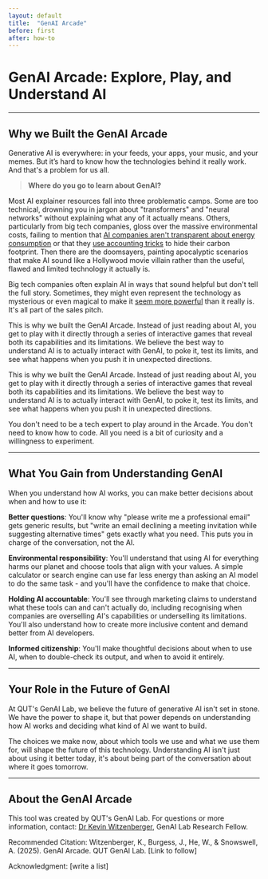 ```yaml
---
layout: default
title:  "GenAI Arcade"
before: first
after: how-to
---
```


# GenAI Arcade: Explore, Play, and Understand AI
---
## Why we Built the GenAI Arcade

Generative AI is everywhere: in your feeds, your apps, your music, and your memes. But it’s hard to know how the technologies behind it really work. And that's a problem for us all.

> **Where do you go to learn about GenAI?** 

Most AI explainer resources fall into three problematic camps. Some are too technical, drowning you in jargon about "transformers" and "neural networks" without explaining what any of it actually means. Others, particularly from big tech companies, gloss over the massive environmental costs, failing to mention that [AI companies aren't transparent about energy consumption](https://theconversation.com/the-hidden-cost-of-the-ai-boom-social-and-environmental-exploitation-208669) or that they [use accounting tricks](https://carboncredits.com/ai-hidden-carbon-footprint-how-tech-giants-are-masking-their-emissions/) to hide their carbon footprint. Then there are the doomsayers, painting apocalyptic scenarios that make AI sound like a Hollywood movie villain rather than the useful, flawed and limited technology it actually is.

Big tech companies often explain AI in ways that sound helpful but don't tell the full story. Sometimes, they might even represent  the technology  as mysterious or even magical   to make it [seem more powerful](https://www.livescience.com/technology/artificial-intelligence/foolhardy-at-best-and-deceptive-and-dangerous-at-worst-dont-believe-the-hype-heres-why-artificial-general-intelligence-isnt-what-the-billionaires-tell-you-it-is) than it really is. It's all part of the sales pitch.

This is why we built the GenAI Arcade. Instead of just reading about AI, you get to play with it directly through a series of interactive games that reveal both its capabilities and its limitations. We believe the best way to understand AI is to actually interact with GenAI, to poke it, test its limits, and see what happens when you push it in unexpected directions.

This is why we built the GenAI Arcade. Instead of just reading about AI, you get to play with it directly through a series of interactive games that reveal both its capabilities and its limitations. We believe the best way to understand AI is to actually interact with GenAI, to poke it, test its limits, and see what happens when you push it in unexpected directions.

You don't need to be a tech expert to play around in the Arcade. You don't need to know how to code. All you need is a bit of curiosity and a willingness to experiment.

---

## What You Gain from Understanding GenAI

When you understand how AI works, you can make better decisions about when and how to use it:

**Better questions**: You'll know why "please write me a professional email" gets generic results, but "write an email declining a meeting invitation while suggesting alternative times" gets exactly what you need. This puts you in charge of the conversation, not the AI.

**Environmental responsibility**: You'll understand that using AI for everything harms our planet and choose tools that align with your values. A simple calculator or search engine can use far less energy than asking an AI model to do the same task - and you'll have the confidence to make that choice.

**Holding AI accountable**: You'll see through marketing claims to understand what these tools can and can't actually do, including recognising when companies are overselling AI's capabilities or underselling its limitations. You'll also understand how to create more inclusive content and demand better from AI developers.

**Informed citizenship**: You'll make thoughtful decisions about when to use AI, when to double-check its output, and when to avoid it entirely.

---

## Your Role in the Future of GenAI

At QUT's GenAI Lab, we believe the future of generative AI isn't set in stone. We have the power to shape it, but that power depends on understanding how AI works and deciding what kind of AI we want to build.

The choices we make now, about which tools we use and what we use them for, will shape the future of this technology. Understanding AI isn't just about using it better today, it's about being part of the conversation about where it goes tomorrow. 

---

## About the GenAI Arcade

This tool was created by QUT's GenAI Lab. For questions or more information, contact: [Dr Kevin Witzenberger](kevin.witzenberger@qut.edu.au), GenAI Lab Research Fellow. 

Recommended Citation: Witzenberger, K., Burgess, J., He, W., & Snowswell, A. (2025). GenAI Arcade. QUT GenAI Lab. [Link to follow]

Acknowledgment: [write a list] 

